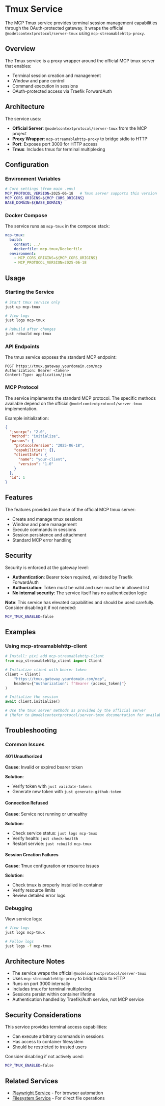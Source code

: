 # Tmux Service

The MCP Tmux service provides terminal session management capabilities through the OAuth-protected gateway. It wraps the official `@modelcontextprotocol/server-tmux` using `mcp-streamablehttp-proxy`.

## Overview

The Tmux service is a proxy wrapper around the official MCP tmux server that enables:
- Terminal session creation and management
- Window and pane control
- Command execution in sessions
- OAuth-protected access via Traefik ForwardAuth

## Architecture

The service uses:
- **Official Server**: `@modelcontextprotocol/server-tmux` from the MCP project
- **Proxy Wrapper**: `mcp-streamablehttp-proxy` to bridge stdio to HTTP
- **Port**: Exposes port 3000 for HTTP access
- **Tmux**: Includes tmux for terminal multiplexing

## Configuration

### Environment Variables

```bash
# Core settings (from main .env)
MCP_PROTOCOL_VERSION=2025-06-18   # Tmux server supports this version
MCP_CORS_ORIGINS=${MCP_CORS_ORIGINS}
BASE_DOMAIN=${BASE_DOMAIN}
```

### Docker Compose

The service runs as `mcp-tmux` in the compose stack:

```yaml
mcp-tmux:
  build:
    context: ../
    dockerfile: mcp-tmux/Dockerfile
  environment:
    - MCP_CORS_ORIGINS=${MCP_CORS_ORIGINS}
    - MCP_PROTOCOL_VERSION=2025-06-18
```

## Usage

### Starting the Service

```bash
# Start tmux service only
just up mcp-tmux

# View logs
just logs mcp-tmux

# Rebuild after changes
just rebuild mcp-tmux
```

### API Endpoints

The tmux service exposes the standard MCP endpoint:

```
POST https://tmux.gateway.yourdomain.com/mcp
Authorization: Bearer <token>
Content-Type: application/json
```

### MCP Protocol

The service implements the standard MCP protocol. The specific methods available depend on the official `@modelcontextprotocol/server-tmux` implementation.

Example initialization:

```json
{
  "jsonrpc": "2.0",
  "method": "initialize",
  "params": {
    "protocolVersion": "2025-06-18",
    "capabilities": {},
    "clientInfo": {
      "name": "your-client",
      "version": "1.0"
    }
  },
  "id": 1
}
```

## Features

The features provided are those of the official MCP tmux server:
- Create and manage tmux sessions
- Window and pane management
- Execute commands in sessions
- Session persistence and attachment
- Standard MCP error handling

## Security

Security is enforced at the gateway level:
- **Authentication**: Bearer token required, validated by Traefik ForwardAuth
- **Authorization**: Token must be valid and user must be in allowed list
- **No internal security**: The service itself has no authentication logic

**Note**: This service has elevated capabilities and should be used carefully. Consider disabling it if not needed:
```bash
MCP_TMUX_ENABLED=false
```

## Examples

### Using mcp-streamablehttp-client

```python
# Install: pixi add mcp-streamablehttp-client
from mcp_streamablehttp_client import Client

# Initialize client with bearer token
client = Client(
    "https://tmux.gateway.yourdomain.com/mcp",
    headers={"Authorization": f"Bearer {access_token}"}
)

# Initialize the session
await client.initialize()

# Use the tmux server methods as provided by the official server
# (Refer to @modelcontextprotocol/server-tmux documentation for available methods)
```

## Troubleshooting

### Common Issues

#### 401 Unauthorized

**Cause**: Invalid or expired bearer token

**Solution**: 
- Verify token with `just validate-tokens`
- Generate new token with `just generate-github-token`

#### Connection Refused

**Cause**: Service not running or unhealthy

**Solution**:
- Check service status: `just logs mcp-tmux`
- Verify health: `just check-health`
- Restart service: `just rebuild mcp-tmux`

#### Session Creation Failures

**Cause**: Tmux configuration or resource issues

**Solution**:
- Check tmux is properly installed in container
- Verify resource limits
- Review detailed error logs

### Debugging

View service logs:

```bash
# View logs
just logs mcp-tmux

# Follow logs
just logs -f mcp-tmux
```

## Architecture Notes

- The service wraps the official `@modelcontextprotocol/server-tmux`
- Uses `mcp-streamablehttp-proxy` to bridge stdio to HTTP
- Runs on port 3000 internally
- Includes tmux for terminal multiplexing
- Sessions persist within container lifetime
- Authentication handled by Traefik/Auth service, not MCP service

## Security Considerations

This service provides terminal access capabilities:
- Can execute arbitrary commands in sessions
- Has access to container filesystem
- Should be restricted to trusted users

Consider disabling if not actively used:
```bash
MCP_TMUX_ENABLED=false
```

## Related Services

- [Playwright Service](playwright.md) - For browser automation
- [Filesystem Service](filesystem.md) - For direct file operations